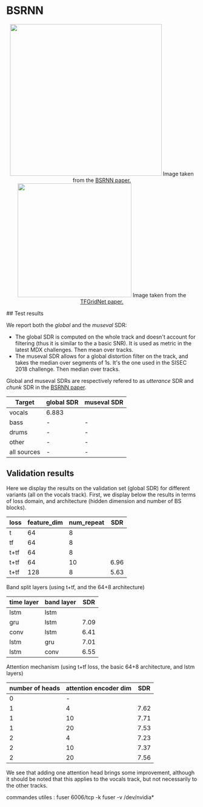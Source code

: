 # BSRNN

<center><a href="https://arxiv.org/pdf/2209.15174.pdf">
    <img src="https://gitlab.aicrowd.com/Tomasyu/sdx-2023-music-demixing-track-starter-kit/-/raw/master/Figure/BSRNN.png" width="400"></a>
    Image taken from the <a href="https://arxiv.org/pdf/2209.15174.pdf">BSRNN paper.</a>
</center>


<center><a href="https://www.researchgate.net/publication/363402998_TF-GridNet_Making_Time-Frequency_Domain_Models_Great_Again_for_Monaural_Speaker_Separation">
    <img src="https://www.researchgate.net/publication/363402998/figure/fig1/AS:11431281083662730@1662694210541/Proposed-full-band-self-attention-module_W640.jpg" width="300"></a>
    Image taken from the <a href="https://arxiv.org/abs/2209.03952">TFGridNet paper.</a>
</center>



## Test results

We report both the *global* and the *museval* SDR:
- The global SDR is computed on the whole track and doesn't account for filtering (thus it is similar to the a basic SNR). It is used as metric in the latest MDX challenges. Then mean over tracks.
- The museval SDR allows for a global distortion filter on the track, and takes the median over segments of 1s. It's the one used in the SISEC 2018 challenge. Then median over tracks.

Global and museval SDRs are respectively refered to as *utterance* SDR and *chunk* SDR in the [BSRNN paper](https://arxiv.org/pdf/2209.15174.pdf).


| Target      |   global SDR   | museval SDR    |
|-------------|----------------|----------------|
| vocals      | 6.883          |                |
| bass        | -              | -              |
| drums       | -              | -              |
| other       | -              | -              |
| all sources | -              | -              |


## Validation results

Here we display the results on the validation set (global SDR) for different variants (all on the vocals track). First, we display below the results in terms of loss domain, and architecture (hidden dimension and number of BS blocks).

| loss    |   feature_dim  |  num_repeat    |  SDR    |
|---------|----------------|----------------|---------|
|  t      |      64        |       8        |         |
|  tf     |      64        |       8        |         |
|  t+tf   |      64        |       8        |         |
|  t+tf   |      64        |       10       |   6.96  |
|  t+tf   |      128       |       8        |   5.63  |



Band split layers (using t+tf, and the 64+8 architecture)


| time layer | band layer |  SDR    |
|------------|------------|---------|
|  lstm      |   lstm     |         |
|  gru       |   lstm     |   7.09  |
|  conv      |   lstm     |   6.41  |
|  lstm      |   gru      |   7.01  |
|  lstm      |   conv     |   6.55  |


Attention mechanism (using t+tf loss, the basic 64+8 architecture, and lstm layers)

| number of heads | attention encoder dim |  SDR    |
|-----------------|-----------------------|---------|
|  0              |           -           |         |
|  1              |           4           |  7.62   |
|  1              |           10          |  7.71   |
|  1              |           20          |  7.53   |
|  2              |           4           |  7.23   |
|  2              |           10          |  7.37   |
|  2              |           20          |  7.56   |

We see that adding one attention head brings some improvement, although it should be noted that this applies to the vocals track, but not necessarily to the other tracks.


commandes utiles :
fuser 6006/tcp -k
fuser -v /dev/nvidia*

